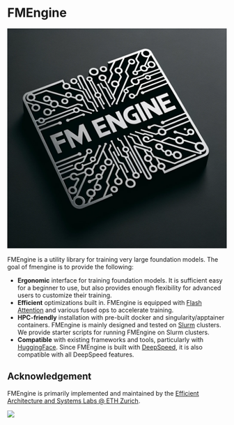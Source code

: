 # FMEngine

![](/assets/logo.png)

FMEngine is a utility library for training very large foundation models. The goal of fmengine is to provide the following:

* **Ergonomic** interface for training foundation models. It is sufficient easy for a beginner to use, but also provides enough flexibility for advanced users to customize their training.
* **Efficient** optimizations built in. FMEngine is equipped with [Flash Attention](https://github.com/Dao-AILab/flash-attention) and various fused ops to accelerate training.
* **HPC-friendly** installation with pre-built docker and singularity/apptainer containers. FMEngine is mainly designed and tested on [Slurm](https://slurm.schedmd.com/) clusters. We provide starter scripts for running FMEngine on Slurm clusters.
* **Compatible** with existing frameworks and tools, particularly with [HuggingFace](https://huggingface.co). Since FMEngine is built with [DeepSpeed](https://deepspeed.ai), it is also compatible with all DeepSpeed features.

## Acknowledgement

FMEngine is primarily implemented and maintained by the [Efficient Architecture and Systems Labs @ ETH Zurich](https://systems.ethz.ch/research/easl.html).

<a href="https://systems.ethz.ch/research/easl.html"><img src="https://systems.ethz.ch/research/easl/_jcr_content/par/textimage_842607556/image.imageformat.textsingle.745562631.png" width="120"></a>